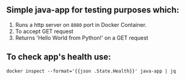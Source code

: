 ## Simple java-app for testing purposes which:
1. Runs a http server on `8080` port in Docker Container.
2. To accept GET request
3. Returns 'Hello World from Python!' on a GET request

## To check app's health use:
```
docker inspect --format='{{json .State.Health}}' java-app | jq
```